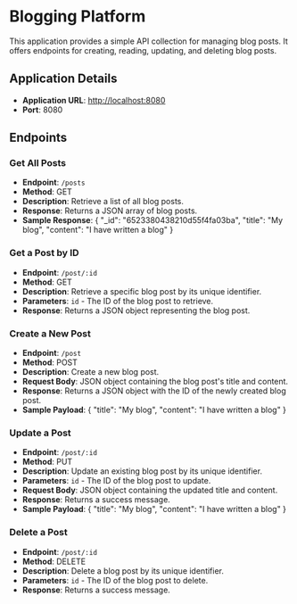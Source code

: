 # Blogging Platform

This application provides a simple API collection for managing blog posts. It offers endpoints for creating, reading, updating, and deleting blog posts.

## Application Details

- **Application URL**: [http://localhost:8080](http://localhost:8080)
- **Port**: 8080

## Endpoints

### Get All Posts

- **Endpoint**: `/posts`
- **Method**: GET
- **Description**: Retrieve a list of all blog posts.
- **Response**: Returns a JSON array of blog posts.
- **Sample Response**: 
{
    "_id": "6523380438210d55f4fa03ba",
    "title": "My blog",
    "content": "I have written a blog"
}

### Get a Post by ID

- **Endpoint**: `/post/:id`
- **Method**: GET
- **Description**: Retrieve a specific blog post by its unique identifier.
- **Parameters**: `id` - The ID of the blog post to retrieve.
- **Response**: Returns a JSON object representing the blog post.

### Create a New Post

- **Endpoint**: `/post`
- **Method**: POST
- **Description**: Create a new blog post.
- **Request Body**: JSON object containing the blog post's title and content.
- **Response**: Returns a JSON object with the ID of the newly created blog post.
- **Sample Payload**: 
{
    "title": "My blog", 
    "content": "I have written a blog"
}

### Update a Post

- **Endpoint**: `/post/:id`
- **Method**: PUT
- **Description**: Update an existing blog post by its unique identifier.
- **Parameters**: `id` - The ID of the blog post to update.
- **Request Body**: JSON object containing the updated title and content.
- **Response**: Returns a success message.
- **Sample Payload**: 
{
    "title": "My blog", 
    "content": "I have written a blog"
}

### Delete a Post

- **Endpoint**: `/post/:id`
- **Method**: DELETE
- **Description**: Delete a blog post by its unique identifier.
- **Parameters**: `id` - The ID of the blog post to delete.
- **Response**: Returns a success message.
